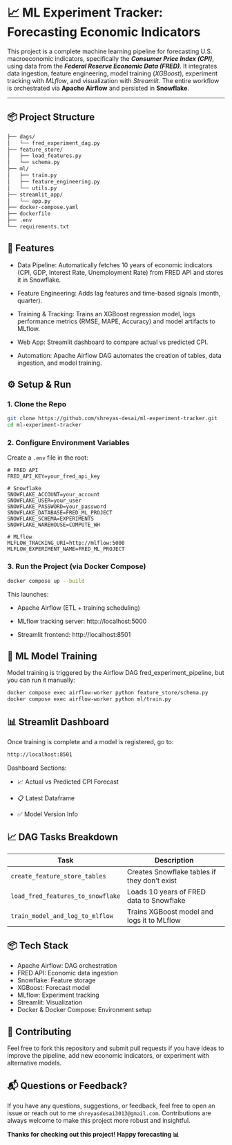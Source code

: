# 📈 ML Experiment Tracker: Forecasting Economic Indicators

This project is a complete machine learning pipeline for forecasting U.S. macroeconomic indicators, specifically the ***Consumer Price Index (CPI)***, using data from the ***Federal Reserve Economic Data (FRED)***. It integrates data ingestion, feature engineering, model training (*XGBoost*), experiment tracking with *MLflow*, and visualization with *Streamlit*. The entire workflow is orchestrated via **Apache Airflow** and persisted in **Snowflake**.

---

## 📦 Project Structure
```bash
├── dags/                       
│   └── fred_experiment_dag.py
├── feature_store/             
│   ├── load_features.py
│   └── schema.py
├── ml/                        
│   ├── train.py
│   ├── feature_engineering.py
│   └── utils.py
├── streamlit_app/             
│   └── app.py
├── docker-compose.yaml         
├── dockerfile                  
├── .env                        
└── requirements.txt            
```

## 🚀 Features
- Data Pipeline: Automatically fetches 10 years of economic indicators (CPI, GDP, Interest Rate, Unemployment Rate) from FRED API and stores it in Snowflake.

- Feature Engineering: Adds lag features and time-based signals (month, quarter).

- Training & Tracking: Trains an XGBoost regression model, logs performance metrics (RMSE, MAPE, Accuracy) and model artifacts to MLflow.

- Web App: Streamlit dashboard to compare actual vs predicted CPI.

- Automation: Apache Airflow DAG automates the creation of tables, data ingestion, and model training.
## ⚙️ Setup & Run

### 1. Clone the Repo

```bash
git clone https://github.com/shreyas-desai/ml-experiment-tracker.git
cd ml-experiment-tracker
```

### 2. Configure Environment Variables
Create a ```.env``` file in the root:

```env
# FRED API
FRED_API_KEY=your_fred_api_key

# Snowflake
SNOWFLAKE_ACCOUNT=your_account
SNOWFLAKE_USER=your_user
SNOWFLAKE_PASSWORD=your_password
SNOWFLAKE_DATABASE=FRED_ML_PROJECT
SNOWFLAKE_SCHEMA=EXPERIMENTS
SNOWFLAKE_WAREHOUSE=COMPUTE_WH

# MLflow
MLFLOW_TRACKING_URI=http://mlflow:5000
MLFLOW_EXPERIMENT_NAME=FRED_ML_PROJECT
```

### 3. Run the Project (via Docker Compose)
```bash
docker compose up --build
```

This launches:

- Apache Airflow (ETL + training scheduling)

- MLflow tracking server: http://localhost:5000

- Streamlit frontend: http://localhost:8501

## 🧪 ML Model Training
Model training is triggered by the Airflow DAG fred_experiment_pipeline, but you can run it manually:

```bash
docker compose exec airflow-worker python feature_store/schema.py
docker compose exec airflow-worker python ml/train.py
```

## 📊 Streamlit Dashboard
Once training is complete and a model is registered, go to:
```bash
http://localhost:8501
```

Dashboard Sections:

- 📈 Actual vs Predicted CPI Forecast

- 📋 Latest Dataframe

- ✅ Model Version Info
## 📈 DAG Tasks Breakdown

| Task                           | Description                                      |
|--------------------------------|--------------------------------------------------|
| `create_feature_store_tables`     | Creates Snowflake tables if they don’t exist     |
| `load_fred_features_to_snowflake` | Loads 10 years of FRED data to Snowflake     |
| `train_model_and_log_to_mlflow`   | Trains XGBoost model and logs it to MLflow     |

## 📦 Tech Stack
- Apache Airflow: DAG orchestration
- FRED API: Economic data ingestion
- Snowflake: Feature storage
- XGBoost: Forecast model
- MLflow: Experiment tracking
- Streamlit: Visualization
- Docker & Docker Compose: Environment setup



## 🙌 Contributing

Feel free to fork this repository and submit pull requests if you have ideas to improve the pipeline, add new economic indicators, or experiment with alternative models.



## 📬 Questions or Feedback?

If you have any questions, suggestions, or feedback, feel free to open an issue or reach out to me `shreyasdesai3013@gmail.com`. Contributions are always welcome to make this project more robust and insightful.



**Thanks for checking out this project! Happy forecasting 📊**
